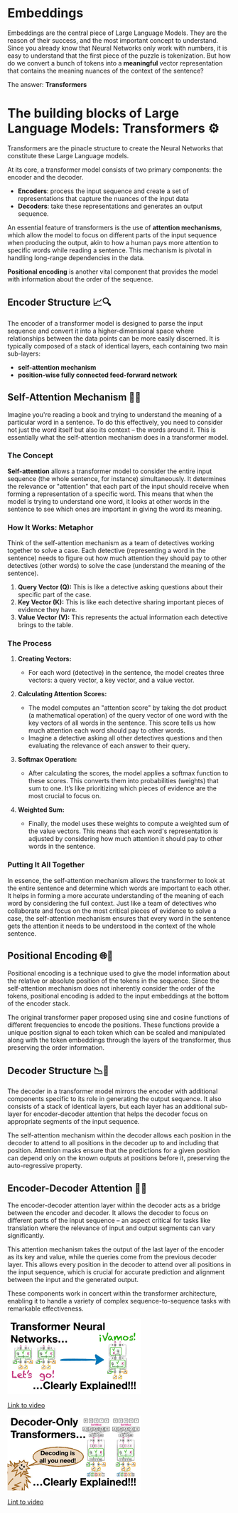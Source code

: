 # Embeddings

Embeddings are the central piece of Large Language Models. They are the reason of their success, and the most important concept to understand. Since you already know that Neural Networks only work with numbers, it is easy to understand that the first piece of the puzzle is tokenization. But how do we convert a bunch of tokens into a **meaningful** vector representation that contains the meaning nuances of the context of the sentence?

The answer: **Transformers**


# The building blocks of Large Language Models: Transformers ⚙️

Transformers are the pinacle structure to create the Neural Networks that constitute these Large Language models. 

At its core, a transformer model consists of two primary components: the encoder and the decoder. 

- **Encoders**: process the input sequence and create a set of representations that capture the nuances of the input data
- **Decoders**: take these representations and generates an output sequence.

An essential feature of transformers is the use of **attention mechanisms**, which allow the model to focus on different parts of the input sequence when producing the output, akin to how a human pays more attention to specific words while reading a sentence. This mechanism is pivotal in handling long-range dependencies in the data.

**Positional encoding** is another vital component that provides the model with information about the order of the sequence. 


## Encoder Structure 📈🔍

The encoder of a transformer model is designed to parse the input sequence and convert it into a higher-dimensional space where relationships between the data points can be more easily discerned. It is typically composed of a stack of identical layers, each containing two main sub-layers:
- **self-attention mechanism**
- **position-wise fully connected feed-forward network**


## Self-Attention Mechanism 👀💡

Imagine you're reading a book and trying to understand the meaning of a particular word in a sentence. To do this effectively, you need to consider not just the word itself but also its context – the words around it. This is essentially what the self-attention mechanism does in a transformer model.

### The Concept

**Self-attention** allows a transformer model to consider the entire input sequence (the whole sentence, for instance) simultaneously. It determines the relevance or "attention" that each part of the input should receive when forming a representation of a specific word. This means that when the model is trying to understand one word, it looks at other words in the sentence to see which ones are important in giving the word its meaning.

### How It Works: Metaphor

Think of the self-attention mechanism as a team of detectives working together to solve a case. Each detective (representing a word in the sentence) needs to figure out how much attention they should pay to other detectives (other words) to solve the case (understand the meaning of the sentence).

1. **Query Vector (Q):** This is like a detective asking questions about their specific part of the case.
2. **Key Vector (K):** This is like each detective sharing important pieces of evidence they have.
3. **Value Vector (V):** This represents the actual information each detective brings to the table.

### The Process

1. **Creating Vectors:**
   - For each word (detective) in the sentence, the model creates three vectors: a query vector, a key vector, and a value vector.

2. **Calculating Attention Scores:**
   - The model computes an "attention score" by taking the dot product (a mathematical operation) of the query vector of one word with the key vectors of all words in the sentence. This score tells us how much attention each word should pay to other words.
   - Imagine a detective asking all other detectives questions and then evaluating the relevance of each answer to their query.

3. **Softmax Operation:**
   - After calculating the scores, the model applies a softmax function to these scores. This converts them into probabilities (weights) that sum to one. It’s like prioritizing which pieces of evidence are the most crucial to focus on.

4. **Weighted Sum:**
   - Finally, the model uses these weights to compute a weighted sum of the value vectors. This means that each word's representation is adjusted by considering how much attention it should pay to other words in the sentence.

### Putting It All Together

In essence, the self-attention mechanism allows the transformer to look at the entire sentence and determine which words are important to each other. It helps in forming a more accurate understanding of the meaning of each word by considering the full context. Just like a team of detectives who collaborate and focus on the most critical pieces of evidence to solve a case, the self-attention mechanism ensures that every word in the sentence gets the attention it needs to be understood in the context of the whole sentence.

## Positional Encoding 🌐📍

Positional encoding is a technique used to give the model information about the relative or absolute position of the tokens in the sequence. Since the self-attention mechanism does not inherently consider the order of the tokens, positional encoding is added to the input embeddings at the bottom of the encoder stack.

The original transformer paper proposed using sine and cosine functions of different frequencies to encode the positions. These functions provide a unique position signal to each token which can be scaled and manipulated along with the token embeddings through the layers of the transformer, thus preserving the order information.

## Decoder Structure 📉🔎

The decoder in a transformer model mirrors the encoder with additional components specific to its role in generating the output sequence. It also consists of a stack of identical layers, but each layer has an additional sub-layer for encoder-decoder attention that helps the decoder focus on appropriate segments of the input sequence.

The self-attention mechanism within the decoder allows each position in the decoder to attend to all positions in the decoder up to and including that position. Attention masks ensure that the predictions for a given position can depend only on the known outputs at positions before it, preserving the auto-regressive property.

## Encoder-Decoder Attention 🔄🔗

The encoder-decoder attention layer within the decoder acts as a bridge between the encoder and decoder. It allows the decoder to focus on different parts of the input sequence – an aspect critical for tasks like translation where the relevance of input and output segments can vary significantly.

This attention mechanism takes the output of the last layer of the encoder as its key and value, while the queries come from the previous decoder layer. This allows every position in the decoder to attend over all positions in the input sequence, which is crucial for accurate prediction and alignment between the input and the generated output.

These components work in concert within the transformer architecture, enabling it to handle a variety of complex sequence-to-sequence tasks with remarkable effectiveness.

<img src="../images/zxQyTK8quyYhd.jpg" alt="" width="300" height="auto">

[Link to video](https://www.youtube.com/watch?v=zxQyTK8quyY)


<img src="../images/bQ5BoolX9Aghd.jpg" alt="" width="300" height="auto">

[Lint to video](https://www.youtube.com/watch?v=bQ5BoolX9Ag)
